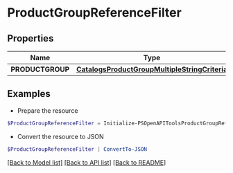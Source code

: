 # ProductGroupReferenceFilter
## Properties

Name | Type | Description | Notes
------------ | ------------- | ------------- | -------------
**PRODUCTGROUP** | [**CatalogsProductGroupMultipleStringCriteria**](.md) |  | 

## Examples

- Prepare the resource
```powershell
$ProductGroupReferenceFilter = Initialize-PSOpenAPIToolsProductGroupReferenceFilter  -PRODUCTGROUP null
```

- Convert the resource to JSON
```powershell
$ProductGroupReferenceFilter | ConvertTo-JSON
```

[[Back to Model list]](../README.md#documentation-for-models) [[Back to API list]](../README.md#documentation-for-api-endpoints) [[Back to README]](../README.md)

